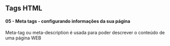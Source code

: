 ## Tags HTML

#### 05 - Meta tags - configurando informações da sua página

Meta-tag ou meta-description é usada para poder descrever o conteúdo de uma página WEB
